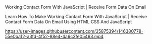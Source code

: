 Working Contact Form With JavaScript | Receive Form Data On Email

Learn How To Make Working Contact Form With JavaScript | Receive Contact Form Data On Email Using HTML CSS And JavaScript



https://user-images.githubusercontent.com/35875394/146380778-55e0ba12-a3fd-4f52-88e4-4a6c3fe05493.mp4

